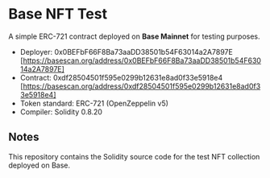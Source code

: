 # Base NFT Test

A simple ERC-721 contract deployed on **Base Mainnet** for testing purposes.

- Deployer: 0x0BEFbF66F8Ba73aaDD38501b54F63014a2A7897E [https://basescan.org/address/0x0BEFbF66F8Ba73aaDD38501b54F63014a2A7897E]
- Contract: 0xdf28504501f595e0299b12631e8ad0f33e5918e4 [https://basescan.org/address/0xdf28504501f595e0299b12631e8ad0f33e5918e4]
- Token standard: ERC-721 (OpenZeppelin v5)
- Compiler: Solidity 0.8.20

## Notes
This repository contains the Solidity source code for the test NFT collection deployed on Base.
